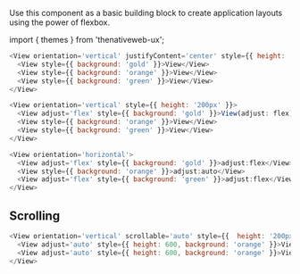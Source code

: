 Use this component as a basic building block to create application layouts using the power of flexbox.

import { themes } from 'thenativeweb-ux';
```javascript
<View orientation='vertical' justifyContent='center' style={{ height: '200px' }}>
  <View style={{ background: 'gold' }}>View</View>
  <View style={{ background: 'orange' }}>View</View>
  <View style={{ background: 'green' }}>View</View>
</View>
```

```javascript
<View orientation='vertical' style={{ height: '200px' }}>
  <View adjust='flex' style={{ background: 'gold' }}>View(adjust: flex)</View>
  <View style={{ background: 'orange' }}>View</View>
  <View style={{ background: 'green' }}>View</View>
</View>
```

```javascript
<View orientation='horizontal'>
  <View adjust='flex' style={{ background: 'gold' }}>adjust:flex</View>
  <View style={{ background: 'orange' }}>adjust:auto</View>
  <View adjust='flex' style={{ background: 'green' }}>adjust:flex</View>
</View>
```

## Scrolling

```javascript
<View orientation='vertical' scrollable='auto' style={{  height: '200px'  }}>
  <View adjust='auto' style={{ height: 600, background: 'orange' }}>View</View>
  <View adjust='auto' style={{ height: 600, background: 'orange' }}>View</View>
</View>
```
